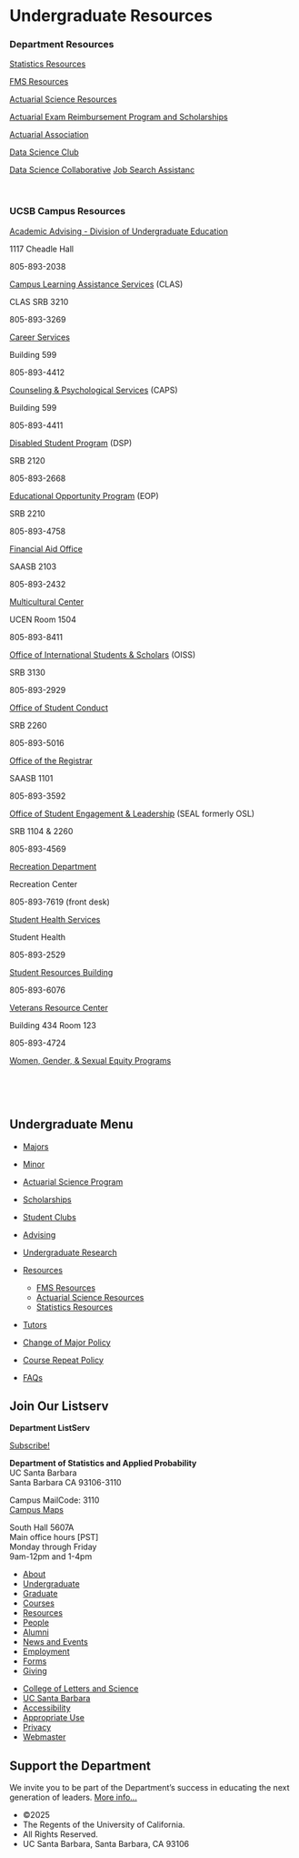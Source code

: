 # Undergraduate Resources

### Department Resources

[Statistics Resources](/undergrad/resources/statistics)

[FMS Resources](/undergrad/resources/fms)

[Actuarial Science Resources](/undergrad/resources/actuarial-science)

[Actuarial Exam Reimbursement Program and Scholarships](https://actuaryclub.pstat.ucsb.edu/resources/exam/exam-reimbursement/)

[Actuarial Association](http://actuaryclub.pstat.ucsb.edu/)

[Data Science Club](http://datascience.pstat.ucsb.edu/)

[Data Science Collaborative](https://dscollab.github.io/) [Job Search Assistanc](mailto:academic-coordinator@pstat.ucsb.edu)

 

### UCSB Campus Resources

[Academic Advising - Division of Undergraduate Education](http://www.duels.ucsb.edu/advising)

1117 Cheadle Hall

805-893-2038

[Campus Learning Assistance Services](http://clas.sa.ucsb.edu/home) (CLAS)

CLAS SRB 3210

805-893-3269

[Career Services](http://career.sa.ucsb.edu/)

Building 599

805-893-4412

[Counseling &amp; Psychological Services](http://caps.sa.ucsb.edu/) (CAPS)

Building 599

805-893-4411

[Disabled Student Program](http://dsp.sa.ucsb.edu//) (DSP)

SRB 2120

805-893-2668

[Educational Opportunity Program](http://eop.sa.ucsb.edu//) (EOP)

SRB 2210

805-893-4758

[Financial Aid Office](http://www.finaid.ucsb.edu/)

SAASB 2103

805-893-2432

[Multicultural Center](http://mcc.sa.ucsb.edu/)

UCEN Room 1504

805-893-8411

[Office of International Students &amp; Scholars](http://oiss.sa.ucsb.edu/) (OISS)

SRB 3130

805-893-2929

[Office of Student Conduct](https://studentconduct.sa.ucsb.edu/)

SRB 2260

805-893-5016

[Office of the Registrar](http://registrar.sa.ucsb.edu/)

SAASB 1101

805-893-3592

[Office of Student Engagement &amp; Leadership](https://seal.sa.ucsb.edu/) (SEAL formerly OSL)

SRB 1104 &amp; 2260

805-893-4569

[Recreation Department](http://recreation.sa.ucsb.edu/)

Recreation Center

805-893-7619 (front desk)

[Student Health Services](http://studenthealth.sa.ucsb.edu/)

Student Health

805-893-2529

[Student Resources Building](http://www.sa.ucsb.edu/srb/)

805-893-6076

[Veterans Resource Center](http://www.sa.ucsb.edu/veterans/)

Building 434 Room 123

805-893-4724

[Women, Gender, &amp; Sexual Equity Programs](http://wgse.sa.ucsb.edu/)

 

 

## Undergraduate Menu

- [Majors](/undergrad/majors "Undergraduate Majors")
- [Minor](/undergrad/minor "Minor in Statistical Science")
- [Actuarial Science Program](/undergrad/actuarial-science "Actuarial Science Program")
- [Scholarships](/undergrad/scholarships "Undergraduate Scholarships")
- [Student Clubs](/undergrad/student-clubs "Student Clubs")
- [Advising](/undergrad/advising "Undergraduate Advising")
- [Undergraduate Research](/undergrad/research "Undergraduate Research")
- [Resources](/undergrad/resources "Undergraduate Resources")
  
  - [FMS Resources](/undergrad/resources/fms "FMS Resources")
  - [Actuarial Science Resources](/undergrad/resources/actuarial-science "Actuarial Science Resources")
  - [Statistics Resources](/undergrad/resources/statistics "Statistics Resources")
- [Tutors](/undergrad/tutors "Tutors")
- [Change of Major Policy](/undergrad/major-change "Change of Major Policy")
- [Course Repeat Policy](/undergrad/course-repeat "Course Repeat Policy")
- [FAQs](/undergrad/faqs "Undergraduate FAQs")

## Join Our Listserv

**Department ListServ**

[Subscribe!](https://groups.google.com/u/1/a/pstat.ucsb.edu/g/pstat-undergrad?hl=en)

**Department of Statistics and Applied Probability**  
UC Santa Barbara  
Santa Barbara CA 93106-3110

Campus MailCode: 3110  
[Campus Maps](http://www.aw.id.ucsb.edu/maps/)

South Hall 5607A  
Main office hours \[PST]  
Monday through Friday  
9am-12pm and 1-4pm

- [About](/about "About")
- [Undergraduate](/undergrad)
- [Graduate](/graduate)
- [Courses](/courses)
- [Resources](/resources "Resources")
- [People](/people)
- [Alumni](/alumni "Undergraduate Alumni")
- [News and Events](/news)
- [Employment](/about/employment "Employment")
- [Forms](/forms "Forms")
- [Giving](/giving "Giving")

<!--THE END-->

- [College of Letters and Science](http://www.college.ucsb.edu "College of Letters and Science")
- [UC Santa Barbara](http://www.ucsb.edu "UC Santa Barbara")
- [Accessibility](/accessibility "Accessibility")
- [Appropriate Use](http://www.policy.ucsb.edu/terms_of_use/ "Appropriate Use")
- [Privacy](http://www.policy.ucsb.edu/privacy-notification/ "Privacy")
- [Webmaster](mailto:help@pstat.ucsb.edu "Webmaster")

## Support the Department

We invite you to be part of the Department’s success in educating the next generation of leaders. [More info...](/giving)

- ©2025
- The Regents of the University of California.
- All Rights Reserved.
- UC Santa Barbara, Santa Barbara, CA 93106